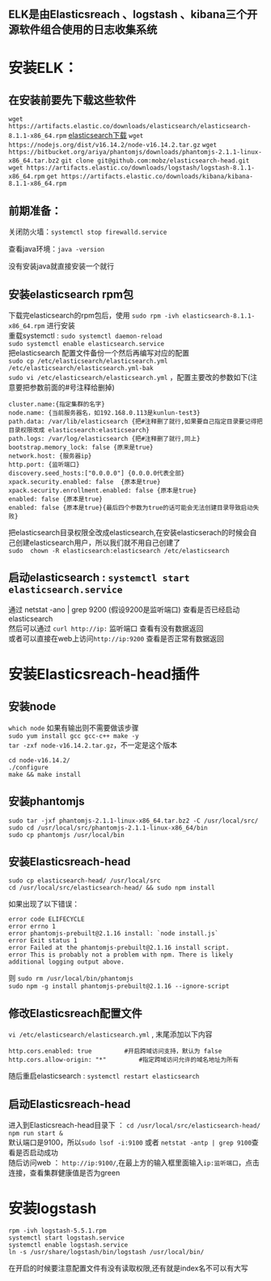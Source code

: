 ## ELK是由Elasticsreach 、logstash 、kibana三个开源软件组合使用的日志收集系统
# 安装ELK：
## 在安装前要先下载这些软件

`wget https://artifacts.elastic.co/downloads/elasticsearch/elasticsearch-8.1.1-x86_64.rpm`
[elasticsearch下载](https://www.elastic.co/cn/downloads/elasticsearch)
`wget https://nodejs.org/dist/v16.14.2/node-v16.14.2.tar.gz`
`wget https://bitbucket.org/ariya/phantomjs/downloads/phantomjs-2.1.1-linux-x86_64.tar.bz2`
`git clone git@github.com:mobz/elasticsearch-head.git`
`wget https://artifacts.elastic.co/downloads/logstash/logstash-8.1.1-x86_64.rpm`
`get https://artifacts.elastic.co/downloads/kibana/kibana-8.1.1-x86_64.rpm`

## 前期准备：

关闭防火墙：`systemctl stop firewalld.service`

查看java环境：`java -version`

没有安装java就直接安装一个就行
## 安装elasticsearch rpm包

下载完elasticsearch的rpm包后，使用 `sudo rpm -ivh elasticsearch-8.1.1-x86_64.rpm` 进行安装  
重载systemctl : `sudo systemctl daemon-reload`  
`sudo systemctl enable elasticsearch.service`  
把elasticsearch 配置文件备份一个然后再编写对应的配置  
`sudo cp /etc/elasticsearch/elasticsearch.yml /etc/elasticsearch/elasticsearch.yml-bak`  
`sudo vi /etc/elasticsearch/elasticsearch.yml` ，配置主要改的参数如下(注意要把参数前面的#号注释给删掉)  
```
cluster.name:{指定集群的名字}  
node.name: {当前服务器名，如192.168.0.113是kunlun-test3}  
path.data: /var/lib/elasticsearch {把#注释删了就行,如果要自己指定目录要记得把目录权限改成 elasticsearch:elasticsearch}  
path.logs: /var/log/elasticsearch {把#注释删了就行,同上}  
bootstrap.memory_lock: false {原来是true}  
network.host: {服务器ip}  
http.port: {监听端口}  
discovery.seed_hosts:["0.0.0.0"] {0.0.0.0代表全部}  
xpack.security.enabled: false  {原本是true}  
xpack.security.enrollment.enabled: false {原本是true}  
enabled: false {原本是true}  
enabled: false {原本是true}{最后四个参数为true的话可能会无法创建目录导致启动失败}  
```

把elasticsearch目录权限全改成elasticsearch,在安装elasticserach的时候会自己创建elasticsearch用户，所以我们就不用自己创建了  
`sudo  chown -R elasticsearch:elasticsearch /etc/elasticsearch`  
## 启动elasticsearch : `systemctl start elasticsearch.service`  
通过 netstat -ano | grep 9200 (假设9200是监听端口) 查看是否已经启动elasticsearch  
然后可以通过 `curl http://ip:` 监听端口 查看有没有数据返回  
或者可以直接在web上访问`http://ip:9200` 查看是否正常有数据返回  

# 安装Elasticsreach-head插件
## 安装node
`which node` 如果有输出则不需要做该步骤  
`sudo yum install gcc gcc-c++ make -y`  
`tar -zxf node-v16.14.2.tar.gz`，不一定是这个版本  
```
cd node-v16.14.2/
./configure
make && make install
```
## 安装phantomjs
```
sudo tar -jxf phantomjs-2.1.1-linux-x86_64.tar.bz2 -C /usr/local/src/
sudo cd /usr/local/src/phantomjs-2.1.1-linux-x86_64/bin
sudo cp phantomjs /usr/local/bin
```
## 安装Elasticsreach-head
```
sudo cp elasticsearch-head/ /usr/local/src
cd /usr/local/src/elasticsearch-head/ && sudo npm install
```
如果出现了以下错误：  
```
error code ELIFECYCLE
error errno 1
error phantomjs-prebuilt@2.1.16 install: `node install.js`
error Exit status 1
error Failed at the phantomjs-prebuilt@2.1.16 install script.
error This is probably not a problem with npm. There is likely additional logging output above.
```
则 `sudo rm /usr/local/bin/phantomjs`  
`sudo npm -g install phantomjs-prebuilt@2.1.16 --ignore-script`
## 修改Elasticsreach配置文件
`vi /etc/elasticsearch/elasticsearch.yml` , 末尾添加以下内容  
```
http.cors.enabled: true         #开启跨域访问支持，默认为 false
http.cors.allow-origin: "*"         #指定跨域访问允许的域名地址为所有
```
随后重启elasticsearch : `systemctl restart elasticsearch`  
## 启动Elasticsreach-head
进入到Elasticsreach-head目录下 ： `cd /usr/local/src/elasticsearch-head/`  
`npm run start &`  
默认端口是9100，所以`sudo lsof -i:9100` 或者 `netstat -antp | grep 9100`查看是否启动成功  
随后访问web ： `http://ip:9100/`,在最上方的输入框里面输入`ip:监听端口`，点击连接，查看集群健康值是否为green  
# 安装logstash
`rpm -ivh logstash-5.5.1.rpm`  
`systemctl start logstash.service`  
`systemctl enable logstash.service`  
`ln -s /usr/share/logstash/bin/logstash /usr/local/bin/`

在开启的时候要注意配置文件有没有读取权限,还有就是index名不可以有大写

